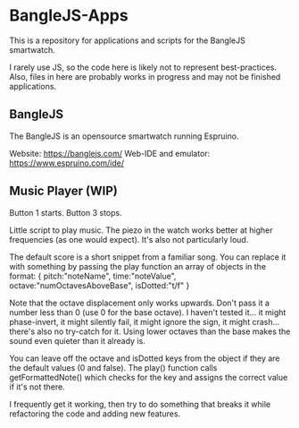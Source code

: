 # BangleJS-Apps

This is a repository for applications and scripts for the BangleJS smartwatch.

I rarely use JS, so the code here is likely not to represent best-practices. Also, files in here are probably works in progress and may not be finished applications.

## BangleJS

The BangleJS is an opensource smartwatch running Espruino.

Website: https://banglejs.com/
Web-IDE and emulator: https://www.espruino.com/ide/

## Music Player (WIP)

Button 1 starts.
Button 3 stops.

Little script to play music. The piezo in the watch works better at higher frequencies (as one would expect). It's also not particularly loud.

The default score is a short snippet from a familiar song. You can replace it with something by passing the play function an array of objects in the format:
{ pitch:"noteName", time:"noteValue", octave:"numOctavesAboveBase", isDotted:"t/f" }

Note that the octave displacement only works upwards. Don't pass it a number less than 0 (use 0 for the base octave). I haven't tested it... it might phase-invert, it might silently fail, it might ignore the sign, it might crash... there's also no try-catch for it. Using lower octaves than the base makes the sound even quieter than it already is.

You can leave off the octave and isDotted keys from the object if they are the default values (0 and false). The play() function calls getFormattedNote() which checks for the key and assigns the correct value if it's not there.

I frequently get it working, then try to do something that breaks it while refactoring the code and adding new features.
